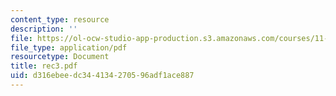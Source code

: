 ```yaml
---
content_type: resource
description: ''
file: https://ol-ocw-studio-app-production.s3.amazonaws.com/courses/11-204-planning-communications-and-digital-media-fall-2004/d316ebeedc344134270596adf1ace887_rec3.pdf
file_type: application/pdf
resourcetype: Document
title: rec3.pdf
uid: d316ebee-dc34-4134-2705-96adf1ace887
---
```

